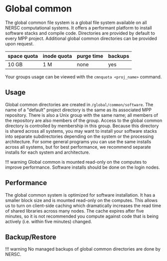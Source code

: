 # Global common

The global common file system is a global file system available on all
NERSC computational systems. It offers a performant platform to
install software stacks and compile code. Directories are provided by
default to every MPP project. Additional global common directories can
be provided upon request.

| space	quota | inode quota | purge time | backups |
|-------------|-------------|------------|---------|
| 10 GB       | 1 M         | none       | yes     |

Your groups usage can be viewed with the ```cmnquota <proj_name>```
command.

## Usage

Global common directories are created in
`/global/common/software`. The name of a "default" project directory
is the same as its associated MPP repository. There is also a Unix
group with the same name; all members of the repository are also
members of the group. Access to the global common directory is
controlled by membership in this group. Because this directory is
shared across all systems, you may want to install your software
stacks into separate subdirectories depending on the system or the
processing architecture. For some general programs you can use the
same installs across all systems, but for best performance, we
recommend separate installs for each system and architecture.

!!! warning 
     Global common is mounted read-only on the computes to
     improve performance. Software installs should be done on the
     login nodes.


## Performance

The global common system is optimized for software installation. It
has a smaller block size and is mounted read-only on the
computes. This allows us to turn on client-side caching which
dramatically increases the read time of shared libraries across many
nodes. The cache expires after five minutes, so it is not recommended
you compute against code that is being actively (i.e. within five
minutes) changed.

## Backup/Restore

!!! warning
	No managed backups of global common directories are done
	by NERSC.
